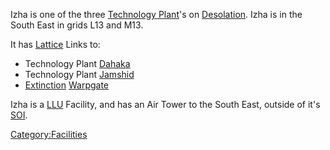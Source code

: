 Izha is one of the three [Technology
Plant](Technology_Plant.md)'s on
[Desolation](Desolation.md). Izha is in the South East in grids
L13 and M13.

It has [Lattice](Lattice.md) Links to:

- Technology Plant [Dahaka](Dahaka.md)
- Technology Plant [Jamshid](Jamshid.md)
- [Extinction](Extinction.md) [Warpgate](Warpgate.md)

Izha is a [LLU](LLU.md) Facility, and has an Air Tower to the
South East, outside of it's [SOI](SOI.md).

[Category:Facilities](Category:Facilities.md)

